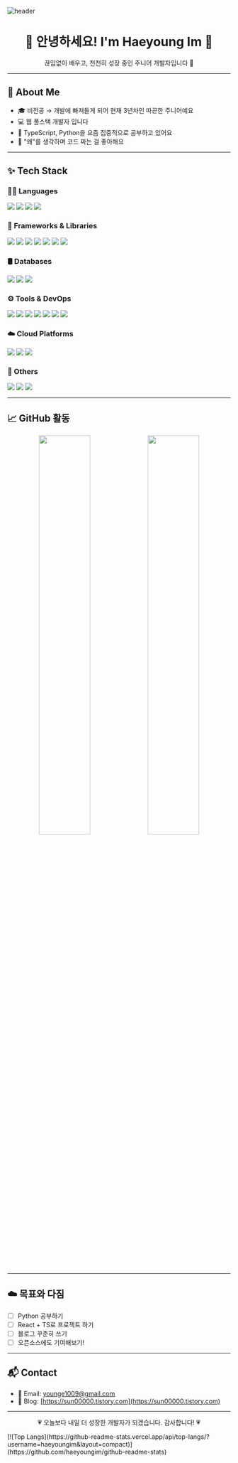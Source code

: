 ![header](https://capsule-render.vercel.app/api?type=venom&color=6445C4FF&height=300&section=header&text=I'm%20Haeyoung&fontSize=90&animation=fadeIn)
<br>

<h1 align="center">🌼 안녕하세요! I'm Haeyoung Im 🌼</h1>
<p align="center">끊임없이 배우고, 천천히 성장 중인 주니어 개발자입니다 🧶</p>

---

## 🐣 About Me

- 🎓 비전공 → 개발에 빠져들게 되어 현재 3년차인 따끈한 주니어예요  
- 💻 웹 풀스택 개발자 입니다
- 🌱 TypeScript, Python을 요즘 집중적으로 공부하고 있어요  
- 🎯 "왜"를 생각하며 코드 짜는 걸 좋아해요

---

## ✨ Tech Stack

### 🧑‍💻 Languages
<img src="https://img.shields.io/badge/JavaScript-F7DF1E?style=flat&logo=javascript&logoColor=black" />
<img src="https://img.shields.io/badge/TypeScript-3178C6?style=flat&logo=typescript&logoColor=white" />
<img src="https://img.shields.io/badge/Python-3776AB?style=flat&logo=python&logoColor=white" />
<img src="https://img.shields.io/badge/Java-007396?style=flat&logo=java&logoColor=white" />

### 🧩 Frameworks & Libraries
<img src="https://img.shields.io/badge/React-61DAFB?style=flat&logo=react&logoColor=black" />
<img src="https://img.shields.io/badge/Vue.js-4FC08D?style=flat&logo=vue.js&logoColor=white" />
<img src="https://img.shields.io/badge/Node.js-339933?style=flat&logo=node.js&logoColor=white" />
<img src="https://img.shields.io/badge/Vite-646CFF?style=flat&logo=vite&logoColor=white" />
<img src="https://img.shields.io/badge/Tailwind%20CSS-38B2AC?style=flat&logo=tailwind-css&logoColor=white" />
<img src="https://img.shields.io/badge/Bootstrap-7952B3?style=flat&logo=bootstrap&logoColor=white" />
<img src="https://img.shields.io/badge/Spring%20Boot-6DB33F?style=flat&logo=spring-boot&logoColor=white" />

### 🛢 Databases
<img src="https://img.shields.io/badge/MySQL-4479A1?style=flat&logo=mysql&logoColor=white" />
<img src="https://img.shields.io/badge/PostgreSQL-4169E1?style=flat&logo=postgresql&logoColor=white" />
<img src="https://img.shields.io/badge/MongoDB-47A248?style=flat&logo=mongodb&logoColor=white" />

### ⚙️ Tools & DevOps
<img src="https://img.shields.io/badge/Git-F05032?style=flat&logo=git&logoColor=white" />
<img src="https://img.shields.io/badge/GitHub-181717?style=flat&logo=github&logoColor=white" />
<img src="https://img.shields.io/badge/Postman-FF6C37?style=flat&logo=postman&logoColor=white" />
<img src="https://img.shields.io/badge/Docker-2496ED?style=flat&logo=docker&logoColor=white" />
<img src="https://img.shields.io/badge/Kubernetes-326CE5?style=flat&logo=kubernetes&logoColor=white" />
<img src="https://img.shields.io/badge/VS%20Code-007ACC?style=flat&logo=visual-studio-code&logoColor=white" />
<img src="https://img.shields.io/badge/IntelliJ%20IDEA-000000?style=flat&logo=intellijidea&logoColor=white" />

### ☁️ Cloud Platforms
<img src="https://img.shields.io/badge/AWS-232F3E?style=flat&logo=amazon-aws&logoColor=white" />
<img src="https://img.shields.io/badge/Azure-0078D4?style=flat&logo=microsoftazure&logoColor=white" />
<img src="https://img.shields.io/badge/Hadoop-66CCFF?style=flat&logo=apachehadoop&logoColor=black" />

### 🎀 Others
<img src="https://img.shields.io/badge/Linux-FCC624?style=flat&logo=linux&logoColor=black" />
<img src="https://img.shields.io/badge/Notion-000000?style=flat&logo=notion&logoColor=white" />
<img src="https://img.shields.io/badge/Slack-4A154B?style=flat&logo=slack&logoColor=white" />

---
<!--
## 🧁 Projects

### [🍰 Recipe Share](https://github.com/your_username/recipe-share)  
나만의 레시피를 공유하고 싶은 사람들을 위한 미니 웹 앱  
- 로그인, 레시피 등록, 이미지 업로드 기능 포함  
- 기술: React, Firebase (Auth, Firestore, Storage)

### [📚 My Dev Notes](https://github.com/your_username/dev-notes)  
배운 내용을 간단히 기록하고 관리할 수 있는 메모 웹앱  
- 로컬스토리지 기반 메모 CRUD  
- 기술: HTML/CSS/JavaScript + 감성

---
-->
## 📈 GitHub 활동

<p align="center">
  <img src="https://github-readme-stats.vercel.app/api?username=your_username&show_icons=true&theme=rose_pine" width="48%" />
  <img src="https://github-readme-stats.vercel.app/api/top-langs/?username=your_username&layout=compact&theme=rose_pine" width="48%" />
</p>

---

## ☁️ 목표와 다짐

- [ ] Python 공부하기
- [ ] React + TS로 프로젝트 하기 
- [ ] 블로그 꾸준히 쓰기  
- [ ] 오픈소스에도 기여해보기!

---

## 📬 Contact

- 📧 Email: younge1009@gmail.com
- 📝 Blog: [https://sun00000.tistory.com](https://sun00000.tistory.com)  
<!-- - 💼 LinkedIn: [linkedin.com/in/yourname](https://linkedin.com/in/yourname) -->
---

<p align="center">💗 오늘보다 내일 더 성장한 개발자가 되겠습니다. 감사합니다! 💗</p>

<!--
[![Haeyoung's GitHub stats](https://github-readme-stats.vercel.app/api?username=haeyoungim&show_icons=true&theme=github_dark&count_private=true)](https://github.com/anuraghazra/github-readme-stats)
--!>

[![Top Langs](https://github-readme-stats.vercel.app/api/top-langs/?username=haeyoungim&layout=compact)](https://github.com/haeyoungim/github-readme-stats)

<br>

